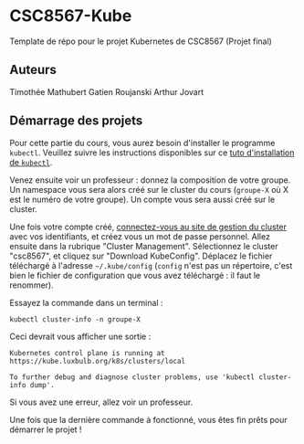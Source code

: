 # CSC8567-Kube
Template de répo pour le projet Kubernetes de CSC8567 (Projet final)

## Auteurs

Timothée Mathubert
Gatien Roujanski
Arthur Jovart

## Démarrage des projets

Pour cette partie du cours, vous aurez besoin d'installer le programme `kubectl`.
Veuillez suivre les instructions disponibles sur ce [tuto d'installation de `kubectl`](https://kubernetes.io/fr/docs/tasks/tools/install-kubectl/).

Venez ensuite voir un professeur : donnez la composition de votre groupe. Un namespace vous sera alors créé sur le cluster du cours (`groupe-X` où X est le numéro de votre groupe). Un compte vous sera aussi créé sur le cluster.

Une fois votre compte créé, [connectez-vous au site de gestion du cluster](https://kube.luxbulb.org) avec vos identifiants, et créez vous un mot de passe personnel. Allez ensuite dans la rubrique "Cluster Management". Sélectionnez le cluster "csc8567", et cliquez sur "Download KubeConfig". Déplacez le fichier téléchargé à l'adresse `~/.kube/config` (`config` n'est pas un répertoire, c'est bien le fichier de configuration que vous avez téléchargé : il faut le renommer).

Essayez la commande dans un terminal :
```
kubectl cluster-info -n groupe-X
```
Ceci devrait vous afficher une sortie :
```
Kubernetes control plane is running at https://kube.luxbulb.org/k8s/clusters/local

To further debug and diagnose cluster problems, use 'kubectl cluster-info dump'.
```
Si vous avez une erreur, allez voir un professeur.

Une fois que la dernière commande à fonctionné, vous êtes fin prêts pour démarrer le projet !
